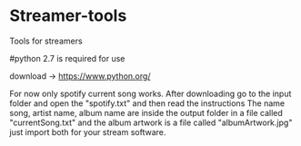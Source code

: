 # Streamer-tools
Tools for streamers

#python 2.7 is required for use

download -> https://www.python.org/

For now only spotify current song works. After downloading go to the input folder and open the "spotify.txt" and then read the instructions
The name song, artist name, album name are inside the output folder in a file called "currentSong.txt" and the album artwork is a file called "albumArtwork.jpg" just import both for your stream software.
